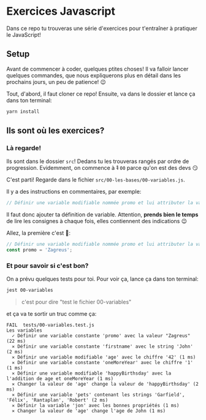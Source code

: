 # Exercices Javascript

Dans ce repo tu trouveras une série d'exercices pour t'entraîner à pratiquer le JavaScript!

## Setup

Avant de commencer à coder, quelques ptites choses!
Il va falloir lancer quelques commandes, que nous expliquerons plus en détail dans les prochains jours, un peu de patience! 😉

Tout, d'abord, il faut cloner ce repo! Ensuite, va dans le dossier et lance ça dans ton terminal:

```bash
yarn install
```

## Ils sont où les exercices?

### Là regarde!

Ils sont dans le dossier `src`! Dedans tu les trouveras rangés par ordre de progression. Evidemment, on commence à ~~1~~ `00` parce qu'on est des devs 😏

C'est parti! Regarde dans le fichier `src/00-les-bases/00-variables.js`.

Il y a des instructions en commentaires, par exemple:

```js
// Définir une variable modifiable nommée promo et lui attributer la valeur "Zagreus"
```

Il faut donc ajouter ta définition de variable. Attention, **prends bien le temps** de lire les consignes à chaque fois, elles contiennent des indications 😉

Allez, la première c'est 🎁:

```js
// Définir une variable modifiable nommée promo et lui attributer la valeur "Zagreus"
const promo = 'Zagreus';
```

### Et pour savoir si c'est bon?

On a prévu quelques tests pour toi. Pour voir ça, lance ça dans ton terminal:

```bash
jest 00-variables
```
> c'est pour dire "test le fichier 00-variables"

et ça va te sortir un truc comme ça:

```
FAIL  tests/00-variables.test.js
Les variables
  ✓ Définir une variable constante 'promo' avec la valeur "Zagreus" (22 ms)
  ✕ Définir une variable constante 'firstname' avec le string 'John' (2 ms)
  ✕ Définir une variable modifiable 'age' avec le chiffre '42' (1 ms)
  ✕ Définir une variable constante 'oneMoreYear' avec le chiffre '1' (1 ms)
  ✕ Définir une variable modifiable 'happyBirthsday' avec la l'addition de age et oneMoreYear (1 ms)
  ✕ Changer la valeur de 'age' change la valeur de 'happyBirthsday' (2 ms)
  ✕ Définir une variable 'pets' contenant les strings 'Garfield', 'Félix', 'Rantaplan', 'Robert' (2 ms)
  ✕ Définir la variable 'jon' avec les bonnes propriétés (1 ms)
  ✕ Changer la valeur de 'age' change l'age de John (1 ms)
```

